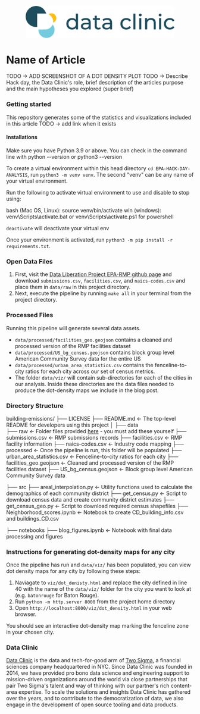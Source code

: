 <p align="center">
  <img src="public/images/site-logo.png" width="400"/>
</p>

# Name of Article

TODO -> ADD SCREENSHOT OF A DOT DENSITY PLOT
TODO -> Describe Hack day, the Data Clinic's role, brief description of the articles purpose and the main hypotheses you explored (super brief)

### Getting started

This repository generates some of the statistics and visualizations included in this article TODO -> add link when it exists

#### Installations
Make sure you have Python 3.9 or above. You can check in the command line with python --version or python3 --version

To create a virtual environment within this head directory `cd EPA-HACK-DAY-ANALYSIS`, run `python3 -m venv venv`. The second "venv" can be any name of your virtual environment.

Run the following to activate virtual environment to use and disable to stop using:

bash (Mac OS, Linux): source venv/bin/activate
win (windows): venv\Scripts\activate.bat or venv\Scripts\activate.ps1 for powershell

`deactivate` will deactivate your virtual env

Once your environment is activated, run `python3 -m pip install -r requirements.txt`.

### Open Data Files

1.  First, visit the [Data Liberation Project EPA-RMP github page](https://github.com/data-liberation-project/epa-rmp-spreadsheets/tree/main/data/output) and download `submissions.csv`, `facilities.csv`, and `naics-codes.csv` and place them in `data/raw` in this project directory.
2.  Next, execute the pipeline by running `make all` in your terminal from the project directory.

### Processed Files
Running this pipeline will generate several data assets. 

-  `data/processed/facilities_geo.geojson` contains a cleaned and processed version of the RMP facilities dataset
- `data/processed/US_bg_census.geojson` contains block group level American Community Survey data for the entire US
-  `data/processed/urban_area_statistics.csv` contains the fenceline-to-city ratios for each city across our set of census metrics.
-  The folder `data/viz/` will contain sub-directories for each of the cities in our analysis. Inside these directories are the data files needed to produce the dot-density maps we include in the blog post.

### Directory Structure

building-emissions/
├── LICENSE
├── README.md                     <- The top-level README for developers using this project
│
├── data                          
    ├── raw                       <- Folder files provided [here](https://github.com/data-liberation-project/epa-rmp-spreadsheets/tree/main/data/output) - you must add these yourself
        ├── submissions.csv       <- RMP submissions records
        ├── facilities.csv        <- RMP facility information
        ├── naics-codes.csv       <- Industry code mapping
    ├── processed                 <- Once the pipeline is run, this folder will be populated
        ├── urban_area_statistics.csv     <- Fenceline-to-city ratios for each city
        ├── facilities_geo.geojson        <- Cleaned and processed version of the RMP facilities dataset
        ├── US_bg_census.geojson          <- Block group level American Community Survey data

├── src
    ├── areal_interpolation.py    <- Utility functions used to calculate the demographics of each community district
    ├── get_census.py             <- Script to download census data and create community district estimates
    ├── get_census_geo.py         <- Script to download required census shapefiles
    ├── Neighborhood_scores.ipynb <- Notebook to create CD_building_info.csv and buildings_CD.csv
 
├── notebooks
    ├── blog_figures.ipynb       <- Notebook with final data processing and figures

### Instructions for generating dot-density maps for any city

Once the pipeline has run and `data/viz/` has been populated, you can view dot density maps for any city by following these steps:

1.  Naviagate to `viz/dot_denisty.html` and replace the city defined in line 40 with the name of the `data/viz/` folder for the city you want to look at (e.g. `batonrouge` for Baton Rouge).
2.  Run `python -m http.server 8000` from the project home directory
3.  Open `http://localhost:8000/viz/dot_density.html` in your web browser.

You should see an interactive dot-density map marking the fenceline zone in your chosen city.



### Data Clinic
[Data Clinic](https://www.twosigma.com/data-clinic/) is the data and tech-for-good arm of [Two Sigma](https://twosigma.com), a financial sciences company headquartered in NYC. Since Data Clinic was founded in 2014, we have provided pro bono data science and engineering support to mission-driven organizations around the world via close partnerships that pair Two Sigma's talent and way of thinking with our partner's rich content-area expertise. To scale the solutions and insights Data Clinic has gathered over the years, and to contribute to the democratization of data, we also engage in the development of open source tooling and data products.
